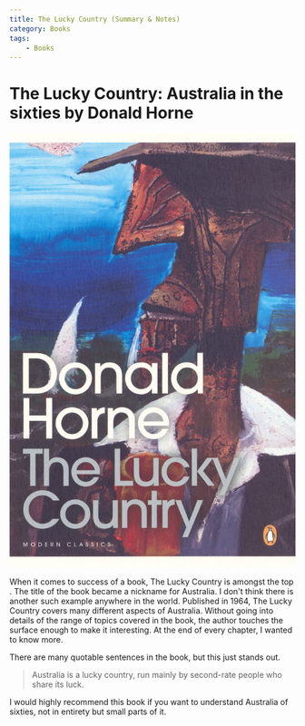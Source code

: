 ```yaml
---
title: The Lucky Country (Summary & Notes)
category: Books
tags: 
    - Books
---
```

 # The Lucky Country: Australia in the sixties by Donald Horne


<img src="../../public/images/covers/the-lucky-country.jpg" class="book-in-post-left" alt="The Lucky Country">

When it comes to success of a book, The Lucky Country is amongst the top . The title of the book became a nickname for Australia. I don't think there is another such example anywhere in the world. Published in 1964, The Lucky Country covers many different aspects of Australia. Without going into details of the range of topics covered in the book, the author touches the surface enough to make it interesting. At the end of every chapter, I wanted to know more.

There are many quotable sentences in the book, but this just stands out.

> Australia is a lucky country, run mainly by second-rate people who share its luck.

I would highly recommend this book if you want to understand Australia of sixties, not in entirety but small parts of it.